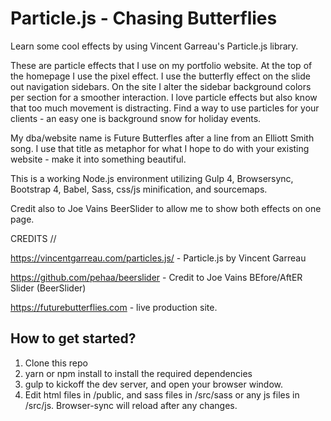 # Particle.js - Chasing Butterflies

Learn some cool effects by using Vincent Garreau's Particle.js library.  

These are particle effects that I use on my portfolio website. At the top of the homepage I use the pixel effect.  I use the butterfly effect on the slide out navigation sidebars.  On the site I alter the sidebar background colors per section for a smoother interaction.  I love particle effects but also know that too much movement is distracting.  Find a way to use particles for your clients - an easy one is background snow for holiday events.  

My dba/website name is Future Butterfles after a line from an Elliott Smith song.  I use that title as metaphor for what I hope to do with your existing website - make it into something beautiful.

This is a working Node.js environment utilizing Gulp 4, Browsersync, Bootstrap 4, Babel, Sass, css/js minification, and sourcemaps.

Credit also to Joe Vains BeerSlider to allow me to show both effects on one page.  

CREDITS //

https://vincentgarreau.com/particles.js/ - Particle.js by Vincent Garreau

https://github.com/pehaa/beerslider - Credit to Joe Vains BEfore/AftER Slider (BeerSlider)

https://futurebutterflies.com - live production site.


## How to get started?

1. Clone this repo
2. yarn or npm install to install the required dependencies
3. gulp to kickoff the dev server, and open your browser window.
4. Edit html files in /public, and sass files in /src/sass or any js files in /src/js. Browser-sync will reload after any changes.
